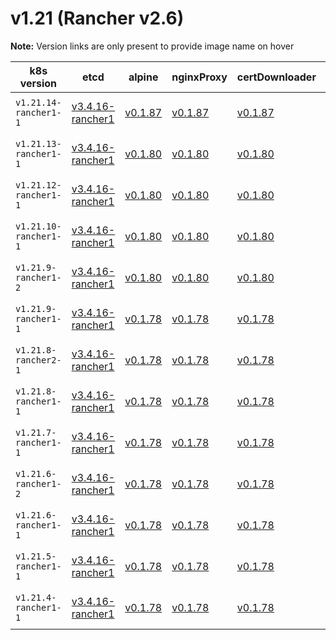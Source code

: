 # v1.21 (Rancher v2.6)

**Note:** Version links are only present to provide image name on hover

| k8s version| etcd| alpine| nginxProxy| certDownloader| kubernetesServicesSidecar| kubedns| dnsmasq| kubednsSidecar| kubednsAutoscaler| coredns| corednsAutoscaler| nodelocal| kubernetes| flannel| flannelCni| calicoNode| calicoCni| calicoControllers| calicoCtl| calicoFlexVol| canalNode| canalCni| canalControllers| canalFlannel| canalFlexVol| weaveNode| weaveCni| podInfraContainer| ingress| ingressBackend| ingressWebhook| metricsServer| windowsPodInfraContainer| aciCniDeployContainer| aciHostContainer| aciOpflexContainer| aciMcastContainer| aciOvsContainer| aciControllerContainer| aciGbpServerContainer| aciOpflexServerContainer |
| ----- | ----- | ----- | ----- | ----- | ----- | ----- | ----- | ----- | ----- | ----- | ----- | ----- | ----- | ----- | ----- | ----- | ----- | ----- | ----- | ----- | ----- | ----- | ----- | ----- | ----- | ----- | ----- | ----- | ----- | ----- | ----- | ----- | ----- | ----- | ----- | ----- | ----- | ----- | ----- | ----- | -----  |
| `v1.21.14-rancher1-1` | [v3.4.16-rancher1](## "rancher/mirrored-coreos-etcd")| [v0.1.87](## "rancher/rke-tools")| [v0.1.87](## "rancher/rke-tools")| [v0.1.87](## "rancher/rke-tools")| [v0.1.87](## "rancher/rke-tools")| [1.17.4](## "rancher/mirrored-k8s-dns-kube-dns")| [1.17.4](## "rancher/mirrored-k8s-dns-dnsmasq-nanny")| [1.17.4](## "rancher/mirrored-k8s-dns-sidecar")| [1.8.3](## "rancher/mirrored-cluster-proportional-autoscaler")| [1.8.4](## "rancher/mirrored-coredns-coredns")| [1.8.3](## "rancher/mirrored-cluster-proportional-autoscaler")| [1.18.0](## "rancher/mirrored-k8s-dns-node-cache")| [v1.21.14-rancher1](## "rancher/hyperkube")| [v0.15.1](## "rancher/mirrored-coreos-flannel")| [v0.3.0-rancher6](## "rancher/flannel-cni")| [v3.19.2](## "rancher/mirrored-calico-node")| [v3.19.2](## "rancher/mirrored-calico-cni")| [v3.19.2](## "rancher/mirrored-calico-kube-controllers")| [v3.19.2](## "rancher/mirrored-calico-ctl")| [v3.19.2](## "rancher/mirrored-calico-pod2daemon-flexvol")| [v3.19.2](## "rancher/mirrored-calico-node")| [v3.19.2](## "rancher/mirrored-calico-cni")| [v3.19.2](## "rancher/mirrored-calico-kube-controllers")| [v0.15.1](## "rancher/mirrored-coreos-flannel")| [v3.19.2](## "rancher/mirrored-calico-pod2daemon-flexvol")| [2.8.1](## "weaveworks/weave-kube")| [2.8.1](## "weaveworks/weave-npc")| [3.6](## "rancher/mirrored-pause")| [nginx-1.2.1-rancher1](## "rancher/nginx-ingress-controller")| [1.5-rancher1](## "rancher/mirrored-nginx-ingress-controller-defaultbackend")| [v1.1.1](## "rancher/mirrored-ingress-nginx-kube-webhook-certgen")| [v0.5.0](## "rancher/mirrored-metrics-server")| [3.6](## "rancher/mirrored-pause")| [5.2.3.2.1d150da](## "noiro/cnideploy")| [5.2.3.2.1d150da](## "noiro/aci-containers-host")| [5.2.3.2.1d150da](## "noiro/opflex")| [5.2.3.2.1d150da](## "noiro/opflex")| [5.2.3.2.1d150da](## "noiro/openvswitch")| [5.2.3.2.1d150da](## "noiro/aci-containers-controller")| [5.2.3.2.1d150da](## "noiro/gbp-server")| [5.2.3.2.1d150da](## "noiro/opflex-server") |
| `v1.21.13-rancher1-1` | [v3.4.16-rancher1](## "rancher/mirrored-coreos-etcd")| [v0.1.80](## "rancher/rke-tools")| [v0.1.80](## "rancher/rke-tools")| [v0.1.80](## "rancher/rke-tools")| [v0.1.80](## "rancher/rke-tools")| [1.17.4](## "rancher/mirrored-k8s-dns-kube-dns")| [1.17.4](## "rancher/mirrored-k8s-dns-dnsmasq-nanny")| [1.17.4](## "rancher/mirrored-k8s-dns-sidecar")| [1.8.3](## "rancher/mirrored-cluster-proportional-autoscaler")| [1.8.4](## "rancher/mirrored-coredns-coredns")| [1.8.3](## "rancher/mirrored-cluster-proportional-autoscaler")| [1.18.0](## "rancher/mirrored-k8s-dns-node-cache")| [v1.21.13-rancher1](## "rancher/hyperkube")| [v0.15.1](## "rancher/mirrored-coreos-flannel")| [v0.3.0-rancher6](## "rancher/flannel-cni")| [v3.19.2](## "rancher/mirrored-calico-node")| [v3.19.2](## "rancher/mirrored-calico-cni")| [v3.19.2](## "rancher/mirrored-calico-kube-controllers")| [v3.19.2](## "rancher/mirrored-calico-ctl")| [v3.19.2](## "rancher/mirrored-calico-pod2daemon-flexvol")| [v3.19.2](## "rancher/mirrored-calico-node")| [v3.19.2](## "rancher/mirrored-calico-cni")| [v3.19.2](## "rancher/mirrored-calico-kube-controllers")| [v0.15.1](## "rancher/mirrored-coreos-flannel")| [v3.19.2](## "rancher/mirrored-calico-pod2daemon-flexvol")| [2.8.1](## "weaveworks/weave-kube")| [2.8.1](## "weaveworks/weave-npc")| [3.6](## "rancher/mirrored-pause")| [nginx-1.2.1-rancher1](## "rancher/nginx-ingress-controller")| [1.5-rancher1](## "rancher/mirrored-nginx-ingress-controller-defaultbackend")| [v1.1.1](## "rancher/mirrored-ingress-nginx-kube-webhook-certgen")| [v0.5.0](## "rancher/mirrored-metrics-server")| [3.6](## "rancher/mirrored-pause")| [5.1.1.0.1ae238a](## "noiro/cnideploy")| [5.1.1.0.1ae238a](## "noiro/aci-containers-host")| [5.1.1.0.1ae238a](## "noiro/opflex")| [5.1.1.0.1ae238a](## "noiro/opflex")| [5.1.1.0.1ae238a](## "noiro/openvswitch")| [5.1.1.0.1ae238a](## "noiro/aci-containers-controller")| [5.1.1.0.1ae238a](## "noiro/gbp-server")| [5.1.1.0.1ae238a](## "noiro/opflex-server") |
| `v1.21.12-rancher1-1` | [v3.4.16-rancher1](## "rancher/mirrored-coreos-etcd")| [v0.1.80](## "rancher/rke-tools")| [v0.1.80](## "rancher/rke-tools")| [v0.1.80](## "rancher/rke-tools")| [v0.1.80](## "rancher/rke-tools")| [1.17.4](## "rancher/mirrored-k8s-dns-kube-dns")| [1.17.4](## "rancher/mirrored-k8s-dns-dnsmasq-nanny")| [1.17.4](## "rancher/mirrored-k8s-dns-sidecar")| [1.8.3](## "rancher/mirrored-cluster-proportional-autoscaler")| [1.8.4](## "rancher/mirrored-coredns-coredns")| [1.8.3](## "rancher/mirrored-cluster-proportional-autoscaler")| [1.18.0](## "rancher/mirrored-k8s-dns-node-cache")| [v1.21.12-rancher1](## "rancher/hyperkube")| [v0.15.1](## "rancher/mirrored-coreos-flannel")| [v0.3.0-rancher6](## "rancher/flannel-cni")| [v3.19.2](## "rancher/mirrored-calico-node")| [v3.19.2](## "rancher/mirrored-calico-cni")| [v3.19.2](## "rancher/mirrored-calico-kube-controllers")| [v3.19.2](## "rancher/mirrored-calico-ctl")| [v3.19.2](## "rancher/mirrored-calico-pod2daemon-flexvol")| [v3.19.2](## "rancher/mirrored-calico-node")| [v3.19.2](## "rancher/mirrored-calico-cni")| [v3.19.2](## "rancher/mirrored-calico-kube-controllers")| [v0.15.1](## "rancher/mirrored-coreos-flannel")| [v3.19.2](## "rancher/mirrored-calico-pod2daemon-flexvol")| [2.8.1](## "weaveworks/weave-kube")| [2.8.1](## "weaveworks/weave-npc")| [3.6](## "rancher/mirrored-pause")| [nginx-1.2.0-rancher1](## "rancher/nginx-ingress-controller")| [1.5-rancher1](## "rancher/mirrored-nginx-ingress-controller-defaultbackend")| [v1.1.1](## "rancher/mirrored-ingress-nginx-kube-webhook-certgen")| [v0.5.0](## "rancher/mirrored-metrics-server")| [3.6](## "rancher/mirrored-pause")| [5.1.1.0.1ae238a](## "noiro/cnideploy")| [5.1.1.0.1ae238a](## "noiro/aci-containers-host")| [5.1.1.0.1ae238a](## "noiro/opflex")| [5.1.1.0.1ae238a](## "noiro/opflex")| [5.1.1.0.1ae238a](## "noiro/openvswitch")| [5.1.1.0.1ae238a](## "noiro/aci-containers-controller")| [5.1.1.0.1ae238a](## "noiro/gbp-server")| [5.1.1.0.1ae238a](## "noiro/opflex-server") |
| `v1.21.10-rancher1-1` | [v3.4.16-rancher1](## "rancher/mirrored-coreos-etcd")| [v0.1.80](## "rancher/rke-tools")| [v0.1.80](## "rancher/rke-tools")| [v0.1.80](## "rancher/rke-tools")| [v0.1.80](## "rancher/rke-tools")| [1.17.4](## "rancher/mirrored-k8s-dns-kube-dns")| [1.17.4](## "rancher/mirrored-k8s-dns-dnsmasq-nanny")| [1.17.4](## "rancher/mirrored-k8s-dns-sidecar")| [1.8.3](## "rancher/mirrored-cluster-proportional-autoscaler")| [1.8.4](## "rancher/mirrored-coredns-coredns")| [1.8.3](## "rancher/mirrored-cluster-proportional-autoscaler")| [1.18.0](## "rancher/mirrored-k8s-dns-node-cache")| [v1.21.10-rancher1](## "rancher/hyperkube")| [v0.15.1](## "rancher/mirrored-coreos-flannel")| [v0.3.0-rancher6](## "rancher/flannel-cni")| [v3.19.2](## "rancher/mirrored-calico-node")| [v3.19.2](## "rancher/mirrored-calico-cni")| [v3.19.2](## "rancher/mirrored-calico-kube-controllers")| [v3.19.2](## "rancher/mirrored-calico-ctl")| [v3.19.2](## "rancher/mirrored-calico-pod2daemon-flexvol")| [v3.19.2](## "rancher/mirrored-calico-node")| [v3.19.2](## "rancher/mirrored-calico-cni")| [v3.19.2](## "rancher/mirrored-calico-kube-controllers")| [v0.15.1](## "rancher/mirrored-coreos-flannel")| [v3.19.2](## "rancher/mirrored-calico-pod2daemon-flexvol")| [2.8.1](## "weaveworks/weave-kube")| [2.8.1](## "weaveworks/weave-npc")| [3.6](## "rancher/mirrored-pause")| [nginx-1.1.0-rancher1](## "rancher/nginx-ingress-controller")| [1.5-rancher1](## "rancher/mirrored-nginx-ingress-controller-defaultbackend")| [v1.1.1](## "rancher/mirrored-ingress-nginx-kube-webhook-certgen")| [v0.5.0](## "rancher/mirrored-metrics-server")| [3.6](## "rancher/mirrored-pause")| [5.1.1.0.1ae238a](## "noiro/cnideploy")| [5.1.1.0.1ae238a](## "noiro/aci-containers-host")| [5.1.1.0.1ae238a](## "noiro/opflex")| [5.1.1.0.1ae238a](## "noiro/opflex")| [5.1.1.0.1ae238a](## "noiro/openvswitch")| [5.1.1.0.1ae238a](## "noiro/aci-containers-controller")| [5.1.1.0.1ae238a](## "noiro/gbp-server")| [5.1.1.0.1ae238a](## "noiro/opflex-server") |
| `v1.21.9-rancher1-2` | [v3.4.16-rancher1](## "rancher/mirrored-coreos-etcd")| [v0.1.80](## "rancher/rke-tools")| [v0.1.80](## "rancher/rke-tools")| [v0.1.80](## "rancher/rke-tools")| [v0.1.80](## "rancher/rke-tools")| [1.17.4](## "rancher/mirrored-k8s-dns-kube-dns")| [1.17.4](## "rancher/mirrored-k8s-dns-dnsmasq-nanny")| [1.17.4](## "rancher/mirrored-k8s-dns-sidecar")| [1.8.3](## "rancher/mirrored-cluster-proportional-autoscaler")| [1.8.4](## "rancher/mirrored-coredns-coredns")| [1.8.3](## "rancher/mirrored-cluster-proportional-autoscaler")| [1.18.0](## "rancher/mirrored-k8s-dns-node-cache")| [v1.21.9-rancher1](## "rancher/hyperkube")| [v0.15.1](## "rancher/mirrored-coreos-flannel")| [v0.3.0-rancher6](## "rancher/flannel-cni")| [v3.19.2](## "rancher/mirrored-calico-node")| [v3.19.2](## "rancher/mirrored-calico-cni")| [v3.19.2](## "rancher/mirrored-calico-kube-controllers")| [v3.19.2](## "rancher/mirrored-calico-ctl")| [v3.19.2](## "rancher/mirrored-calico-pod2daemon-flexvol")| [v3.19.2](## "rancher/mirrored-calico-node")| [v3.19.2](## "rancher/mirrored-calico-cni")| [v3.19.2](## "rancher/mirrored-calico-kube-controllers")| [v0.15.1](## "rancher/mirrored-coreos-flannel")| [v3.19.2](## "rancher/mirrored-calico-pod2daemon-flexvol")| [2.8.1](## "weaveworks/weave-kube")| [2.8.1](## "weaveworks/weave-npc")| [3.6](## "rancher/mirrored-pause")| [nginx-1.1.0-rancher1](## "rancher/nginx-ingress-controller")| [1.5-rancher1](## "rancher/mirrored-nginx-ingress-controller-defaultbackend")| [v1.1.1](## "rancher/mirrored-ingress-nginx-kube-webhook-certgen")| [v0.5.0](## "rancher/mirrored-metrics-server")| [3.6](## "rancher/mirrored-pause")| [5.1.1.0.1ae238a](## "noiro/cnideploy")| [5.1.1.0.1ae238a](## "noiro/aci-containers-host")| [5.1.1.0.1ae238a](## "noiro/opflex")| [5.1.1.0.1ae238a](## "noiro/opflex")| [5.1.1.0.1ae238a](## "noiro/openvswitch")| [5.1.1.0.1ae238a](## "noiro/aci-containers-controller")| [5.1.1.0.1ae238a](## "noiro/gbp-server")| [5.1.1.0.1ae238a](## "noiro/opflex-server") |
| `v1.21.9-rancher1-1` | [v3.4.16-rancher1](## "rancher/mirrored-coreos-etcd")| [v0.1.78](## "rancher/rke-tools")| [v0.1.78](## "rancher/rke-tools")| [v0.1.78](## "rancher/rke-tools")| [v0.1.78](## "rancher/rke-tools")| [1.17.4](## "rancher/mirrored-k8s-dns-kube-dns")| [1.17.4](## "rancher/mirrored-k8s-dns-dnsmasq-nanny")| [1.17.4](## "rancher/mirrored-k8s-dns-sidecar")| [1.8.3](## "rancher/mirrored-cluster-proportional-autoscaler")| [1.8.4](## "rancher/mirrored-coredns-coredns")| [1.8.3](## "rancher/mirrored-cluster-proportional-autoscaler")| [1.18.0](## "rancher/mirrored-k8s-dns-node-cache")| [v1.21.9-rancher1](## "rancher/hyperkube")| [v0.15.1](## "rancher/mirrored-coreos-flannel")| [v0.3.0-rancher6](## "rancher/flannel-cni")| [v3.19.2](## "rancher/mirrored-calico-node")| [v3.19.2](## "rancher/mirrored-calico-cni")| [v3.19.2](## "rancher/mirrored-calico-kube-controllers")| [v3.19.2](## "rancher/mirrored-calico-ctl")| [v3.19.2](## "rancher/mirrored-calico-pod2daemon-flexvol")| [v3.19.2](## "rancher/mirrored-calico-node")| [v3.19.2](## "rancher/mirrored-calico-cni")| [v3.19.2](## "rancher/mirrored-calico-kube-controllers")| [v0.15.1](## "rancher/mirrored-coreos-flannel")| [v3.19.2](## "rancher/mirrored-calico-pod2daemon-flexvol")| [2.8.1](## "weaveworks/weave-kube")| [2.8.1](## "weaveworks/weave-npc")| [3.4.1](## "rancher/mirrored-pause")| [nginx-1.1.0-rancher1](## "rancher/nginx-ingress-controller")| [1.5-rancher1](## "rancher/mirrored-nginx-ingress-controller-defaultbackend")| [v1.1.1](## "rancher/mirrored-ingress-nginx-kube-webhook-certgen")| [v0.5.0](## "rancher/mirrored-metrics-server")| [v0.1.6](## "rancher/kubelet-pause")| [5.1.1.0.1ae238a](## "noiro/cnideploy")| [5.1.1.0.1ae238a](## "noiro/aci-containers-host")| [5.1.1.0.1ae238a](## "noiro/opflex")| [5.1.1.0.1ae238a](## "noiro/opflex")| [5.1.1.0.1ae238a](## "noiro/openvswitch")| [5.1.1.0.1ae238a](## "noiro/aci-containers-controller")| [5.1.1.0.1ae238a](## "noiro/gbp-server")| [5.1.1.0.1ae238a](## "noiro/opflex-server") |
| `v1.21.8-rancher2-1` | [v3.4.16-rancher1](## "rancher/mirrored-coreos-etcd")| [v0.1.78](## "rancher/rke-tools")| [v0.1.78](## "rancher/rke-tools")| [v0.1.78](## "rancher/rke-tools")| [v0.1.78](## "rancher/rke-tools")| [1.17.4](## "rancher/mirrored-k8s-dns-kube-dns")| [1.17.4](## "rancher/mirrored-k8s-dns-dnsmasq-nanny")| [1.17.4](## "rancher/mirrored-k8s-dns-sidecar")| [1.8.3](## "rancher/mirrored-cluster-proportional-autoscaler")| [1.8.4](## "rancher/mirrored-coredns-coredns")| [1.8.3](## "rancher/mirrored-cluster-proportional-autoscaler")| [1.18.0](## "rancher/mirrored-k8s-dns-node-cache")| [v1.21.8-rancher2](## "rancher/hyperkube")| [v0.15.1](## "rancher/mirrored-coreos-flannel")| [v0.3.0-rancher6](## "rancher/flannel-cni")| [v3.19.2](## "rancher/mirrored-calico-node")| [v3.19.2](## "rancher/mirrored-calico-cni")| [v3.19.2](## "rancher/mirrored-calico-kube-controllers")| [v3.19.2](## "rancher/mirrored-calico-ctl")| [v3.19.2](## "rancher/mirrored-calico-pod2daemon-flexvol")| [v3.19.2](## "rancher/mirrored-calico-node")| [v3.19.2](## "rancher/mirrored-calico-cni")| [v3.19.2](## "rancher/mirrored-calico-kube-controllers")| [v0.15.1](## "rancher/mirrored-coreos-flannel")| [v3.19.2](## "rancher/mirrored-calico-pod2daemon-flexvol")| [2.8.1](## "weaveworks/weave-kube")| [2.8.1](## "weaveworks/weave-npc")| [3.4.1](## "rancher/mirrored-pause")| [nginx-0.49.3-rancher1](## "rancher/nginx-ingress-controller")| [1.5-rancher1](## "rancher/mirrored-nginx-ingress-controller-defaultbackend")| [v1.1.1](## "rancher/mirrored-ingress-nginx-kube-webhook-certgen")| [v0.5.0](## "rancher/mirrored-metrics-server")| [v0.1.6](## "rancher/kubelet-pause")| [5.1.1.0.1ae238a](## "noiro/cnideploy")| [5.1.1.0.1ae238a](## "noiro/aci-containers-host")| [5.1.1.0.1ae238a](## "noiro/opflex")| [5.1.1.0.1ae238a](## "noiro/opflex")| [5.1.1.0.1ae238a](## "noiro/openvswitch")| [5.1.1.0.1ae238a](## "noiro/aci-containers-controller")| [5.1.1.0.1ae238a](## "noiro/gbp-server")| [5.1.1.0.1ae238a](## "noiro/opflex-server") |
| `v1.21.8-rancher1-1` | [v3.4.16-rancher1](## "rancher/mirrored-coreos-etcd")| [v0.1.78](## "rancher/rke-tools")| [v0.1.78](## "rancher/rke-tools")| [v0.1.78](## "rancher/rke-tools")| [v0.1.78](## "rancher/rke-tools")| [1.17.4](## "rancher/mirrored-k8s-dns-kube-dns")| [1.17.4](## "rancher/mirrored-k8s-dns-dnsmasq-nanny")| [1.17.4](## "rancher/mirrored-k8s-dns-sidecar")| [1.8.3](## "rancher/mirrored-cluster-proportional-autoscaler")| [1.8.4](## "rancher/mirrored-coredns-coredns")| [1.8.3](## "rancher/mirrored-cluster-proportional-autoscaler")| [1.18.0](## "rancher/mirrored-k8s-dns-node-cache")| [v1.21.8-rancher1](## "rancher/hyperkube")| [v0.15.1](## "rancher/mirrored-coreos-flannel")| [v0.3.0-rancher6](## "rancher/flannel-cni")| [v3.19.2](## "rancher/mirrored-calico-node")| [v3.19.2](## "rancher/mirrored-calico-cni")| [v3.19.2](## "rancher/mirrored-calico-kube-controllers")| [v3.19.2](## "rancher/mirrored-calico-ctl")| [v3.19.2](## "rancher/mirrored-calico-pod2daemon-flexvol")| [v3.19.2](## "rancher/mirrored-calico-node")| [v3.19.2](## "rancher/mirrored-calico-cni")| [v3.19.2](## "rancher/mirrored-calico-kube-controllers")| [v0.15.1](## "rancher/mirrored-coreos-flannel")| [v3.19.2](## "rancher/mirrored-calico-pod2daemon-flexvol")| [2.8.1](## "weaveworks/weave-kube")| [2.8.1](## "weaveworks/weave-npc")| [3.4.1](## "rancher/mirrored-pause")| [nginx-0.49.3-rancher1](## "rancher/nginx-ingress-controller")| [1.5-rancher1](## "rancher/mirrored-nginx-ingress-controller-defaultbackend")| [v1.1.1](## "rancher/mirrored-ingress-nginx-kube-webhook-certgen")| [v0.5.0](## "rancher/mirrored-metrics-server")| [v0.1.6](## "rancher/kubelet-pause")| [5.1.1.0.1ae238a](## "noiro/cnideploy")| [5.1.1.0.1ae238a](## "noiro/aci-containers-host")| [5.1.1.0.1ae238a](## "noiro/opflex")| [5.1.1.0.1ae238a](## "noiro/opflex")| [5.1.1.0.1ae238a](## "noiro/openvswitch")| [5.1.1.0.1ae238a](## "noiro/aci-containers-controller")| [5.1.1.0.1ae238a](## "noiro/gbp-server")| [5.1.1.0.1ae238a](## "noiro/opflex-server") |
| `v1.21.7-rancher1-1` | [v3.4.16-rancher1](## "rancher/mirrored-coreos-etcd")| [v0.1.78](## "rancher/rke-tools")| [v0.1.78](## "rancher/rke-tools")| [v0.1.78](## "rancher/rke-tools")| [v0.1.78](## "rancher/rke-tools")| [1.17.4](## "rancher/mirrored-k8s-dns-kube-dns")| [1.17.4](## "rancher/mirrored-k8s-dns-dnsmasq-nanny")| [1.17.4](## "rancher/mirrored-k8s-dns-sidecar")| [1.8.3](## "rancher/mirrored-cluster-proportional-autoscaler")| [1.8.4](## "rancher/mirrored-coredns-coredns")| [1.8.3](## "rancher/mirrored-cluster-proportional-autoscaler")| [1.18.0](## "rancher/mirrored-k8s-dns-node-cache")| [v1.21.7-rancher1](## "rancher/hyperkube")| [v0.15.1](## "rancher/mirrored-coreos-flannel")| [v0.3.0-rancher6](## "rancher/flannel-cni")| [v3.19.2](## "rancher/mirrored-calico-node")| [v3.19.2](## "rancher/mirrored-calico-cni")| [v3.19.2](## "rancher/mirrored-calico-kube-controllers")| [v3.19.2](## "rancher/mirrored-calico-ctl")| [v3.19.2](## "rancher/mirrored-calico-pod2daemon-flexvol")| [v3.19.2](## "rancher/mirrored-calico-node")| [v3.19.2](## "rancher/mirrored-calico-cni")| [v3.19.2](## "rancher/mirrored-calico-kube-controllers")| [v0.15.1](## "rancher/mirrored-coreos-flannel")| [v3.19.2](## "rancher/mirrored-calico-pod2daemon-flexvol")| [2.8.1](## "weaveworks/weave-kube")| [2.8.1](## "weaveworks/weave-npc")| [3.4.1](## "rancher/mirrored-pause")| [nginx-0.49.3-rancher1](## "rancher/nginx-ingress-controller")| [1.5-rancher1](## "rancher/mirrored-nginx-ingress-controller-defaultbackend")| [v1.1.1](## "rancher/mirrored-ingress-nginx-kube-webhook-certgen")| [v0.5.0](## "rancher/mirrored-metrics-server")| [v0.1.6](## "rancher/kubelet-pause")| [5.1.1.0.1ae238a](## "noiro/cnideploy")| [5.1.1.0.1ae238a](## "noiro/aci-containers-host")| [5.1.1.0.1ae238a](## "noiro/opflex")| [5.1.1.0.1ae238a](## "noiro/opflex")| [5.1.1.0.1ae238a](## "noiro/openvswitch")| [5.1.1.0.1ae238a](## "noiro/aci-containers-controller")| [5.1.1.0.1ae238a](## "noiro/gbp-server")| [5.1.1.0.1ae238a](## "noiro/opflex-server") |
| `v1.21.6-rancher1-2` | [v3.4.16-rancher1](## "rancher/mirrored-coreos-etcd")| [v0.1.78](## "rancher/rke-tools")| [v0.1.78](## "rancher/rke-tools")| [v0.1.78](## "rancher/rke-tools")| [v0.1.78](## "rancher/rke-tools")| [1.17.4](## "rancher/mirrored-k8s-dns-kube-dns")| [1.17.4](## "rancher/mirrored-k8s-dns-dnsmasq-nanny")| [1.17.4](## "rancher/mirrored-k8s-dns-sidecar")| [1.8.3](## "rancher/mirrored-cluster-proportional-autoscaler")| [1.8.4](## "rancher/mirrored-coredns-coredns")| [1.8.3](## "rancher/mirrored-cluster-proportional-autoscaler")| [1.18.0](## "rancher/mirrored-k8s-dns-node-cache")| [v1.21.6-rancher1](## "rancher/hyperkube")| [v0.15.1](## "rancher/mirrored-coreos-flannel")| [v0.3.0-rancher6](## "rancher/flannel-cni")| [v3.19.2](## "rancher/mirrored-calico-node")| [v3.19.2](## "rancher/mirrored-calico-cni")| [v3.19.2](## "rancher/mirrored-calico-kube-controllers")| [v3.19.2](## "rancher/mirrored-calico-ctl")| [v3.19.2](## "rancher/mirrored-calico-pod2daemon-flexvol")| [v3.19.2](## "rancher/mirrored-calico-node")| [v3.19.2](## "rancher/mirrored-calico-cni")| [v3.19.2](## "rancher/mirrored-calico-kube-controllers")| [v0.15.1](## "rancher/mirrored-coreos-flannel")| [v3.19.2](## "rancher/mirrored-calico-pod2daemon-flexvol")| [2.8.1](## "weaveworks/weave-kube")| [2.8.1](## "weaveworks/weave-npc")| [3.4.1](## "rancher/mirrored-pause")| [nginx-0.49.3-rancher1](## "rancher/nginx-ingress-controller")| [1.5-rancher1](## "rancher/mirrored-nginx-ingress-controller-defaultbackend")| [v1.1.1](## "rancher/mirrored-ingress-nginx-kube-webhook-certgen")| [v0.5.0](## "rancher/mirrored-metrics-server")| [v0.1.6](## "rancher/kubelet-pause")| [5.1.1.0.1ae238a](## "noiro/cnideploy")| [5.1.1.0.1ae238a](## "noiro/aci-containers-host")| [5.1.1.0.1ae238a](## "noiro/opflex")| [5.1.1.0.1ae238a](## "noiro/opflex")| [5.1.1.0.1ae238a](## "noiro/openvswitch")| [5.1.1.0.1ae238a](## "noiro/aci-containers-controller")| [5.1.1.0.1ae238a](## "noiro/gbp-server")| [5.1.1.0.1ae238a](## "noiro/opflex-server") |
| `v1.21.6-rancher1-1` | [v3.4.16-rancher1](## "rancher/mirrored-coreos-etcd")| [v0.1.78](## "rancher/rke-tools")| [v0.1.78](## "rancher/rke-tools")| [v0.1.78](## "rancher/rke-tools")| [v0.1.78](## "rancher/rke-tools")| [1.17.4](## "rancher/mirrored-k8s-dns-kube-dns")| [1.17.4](## "rancher/mirrored-k8s-dns-dnsmasq-nanny")| [1.17.4](## "rancher/mirrored-k8s-dns-sidecar")| [1.8.3](## "rancher/mirrored-cluster-proportional-autoscaler")| [1.8.4](## "rancher/mirrored-coredns-coredns")| [1.8.3](## "rancher/mirrored-cluster-proportional-autoscaler")| [1.18.0](## "rancher/mirrored-k8s-dns-node-cache")| [v1.21.6-rancher1](## "rancher/hyperkube")| [v0.14.0](## "rancher/mirrored-coreos-flannel")| [v0.3.0-rancher6](## "rancher/flannel-cni")| [v3.19.2](## "rancher/mirrored-calico-node")| [v3.19.2](## "rancher/mirrored-calico-cni")| [v3.19.2](## "rancher/mirrored-calico-kube-controllers")| [v3.19.2](## "rancher/mirrored-calico-ctl")| [v3.19.2](## "rancher/mirrored-calico-pod2daemon-flexvol")| [v3.19.2](## "rancher/mirrored-calico-node")| [v3.19.2](## "rancher/mirrored-calico-cni")| [v3.19.2](## "rancher/mirrored-calico-kube-controllers")| [v0.14.0](## "rancher/mirrored-coreos-flannel")| [v3.19.2](## "rancher/mirrored-calico-pod2daemon-flexvol")| [2.8.1](## "weaveworks/weave-kube")| [2.8.1](## "weaveworks/weave-npc")| [3.4.1](## "rancher/mirrored-pause")| [nginx-0.49.3-rancher1](## "rancher/nginx-ingress-controller")| [1.5-rancher1](## "rancher/mirrored-nginx-ingress-controller-defaultbackend")| [v1.1.1](## "rancher/mirrored-ingress-nginx-kube-webhook-certgen")| [v0.5.0](## "rancher/mirrored-metrics-server")| [v0.1.6](## "rancher/kubelet-pause")| [5.1.1.0.1ae238a](## "noiro/cnideploy")| [5.1.1.0.1ae238a](## "noiro/aci-containers-host")| [5.1.1.0.1ae238a](## "noiro/opflex")| [5.1.1.0.1ae238a](## "noiro/opflex")| [5.1.1.0.1ae238a](## "noiro/openvswitch")| [5.1.1.0.1ae238a](## "noiro/aci-containers-controller")| [5.1.1.0.1ae238a](## "noiro/gbp-server")| [5.1.1.0.1ae238a](## "noiro/opflex-server") |
| `v1.21.5-rancher1-1` | [v3.4.16-rancher1](## "rancher/mirrored-coreos-etcd")| [v0.1.78](## "rancher/rke-tools")| [v0.1.78](## "rancher/rke-tools")| [v0.1.78](## "rancher/rke-tools")| [v0.1.78](## "rancher/rke-tools")| [1.17.4](## "rancher/mirrored-k8s-dns-kube-dns")| [1.17.4](## "rancher/mirrored-k8s-dns-dnsmasq-nanny")| [1.17.4](## "rancher/mirrored-k8s-dns-sidecar")| [1.8.3](## "rancher/mirrored-cluster-proportional-autoscaler")| [1.8.4](## "rancher/mirrored-coredns-coredns")| [1.8.3](## "rancher/mirrored-cluster-proportional-autoscaler")| [1.18.0](## "rancher/mirrored-k8s-dns-node-cache")| [v1.21.5-rancher1](## "rancher/hyperkube")| [v0.14.0](## "rancher/mirrored-coreos-flannel")| [v0.3.0-rancher6](## "rancher/flannel-cni")| [v3.19.2](## "rancher/mirrored-calico-node")| [v3.19.2](## "rancher/mirrored-calico-cni")| [v3.19.2](## "rancher/mirrored-calico-kube-controllers")| [v3.19.2](## "rancher/mirrored-calico-ctl")| [v3.19.2](## "rancher/mirrored-calico-pod2daemon-flexvol")| [v3.19.2](## "rancher/mirrored-calico-node")| [v3.19.2](## "rancher/mirrored-calico-cni")| [v3.19.2](## "rancher/mirrored-calico-kube-controllers")| [v0.14.0](## "rancher/mirrored-coreos-flannel")| [v3.19.2](## "rancher/mirrored-calico-pod2daemon-flexvol")| [2.8.1](## "weaveworks/weave-kube")| [2.8.1](## "weaveworks/weave-npc")| [3.4.1](## "rancher/mirrored-pause")| [nginx-0.48.1-rancher1](## "rancher/nginx-ingress-controller")| [1.5-rancher1](## "rancher/mirrored-nginx-ingress-controller-defaultbackend")| [v1.5.1](## "rancher/mirrored-jettech-kube-webhook-certgen")| [v0.5.0](## "rancher/mirrored-metrics-server")| [v0.1.6](## "rancher/kubelet-pause")| [5.1.1.0.1ae238a](## "noiro/cnideploy")| [5.1.1.0.1ae238a](## "noiro/aci-containers-host")| [5.1.1.0.1ae238a](## "noiro/opflex")| [5.1.1.0.1ae238a](## "noiro/opflex")| [5.1.1.0.1ae238a](## "noiro/openvswitch")| [5.1.1.0.1ae238a](## "noiro/aci-containers-controller")| [5.1.1.0.1ae238a](## "noiro/gbp-server")| [5.1.1.0.1ae238a](## "noiro/opflex-server") |
| `v1.21.4-rancher1-1` | [v3.4.16-rancher1](## "rancher/mirrored-coreos-etcd")| [v0.1.78](## "rancher/rke-tools")| [v0.1.78](## "rancher/rke-tools")| [v0.1.78](## "rancher/rke-tools")| [v0.1.78](## "rancher/rke-tools")| [1.17.4](## "rancher/mirrored-k8s-dns-kube-dns")| [1.17.4](## "rancher/mirrored-k8s-dns-dnsmasq-nanny")| [1.17.4](## "rancher/mirrored-k8s-dns-sidecar")| [1.8.3](## "rancher/mirrored-cluster-proportional-autoscaler")| [1.8.4](## "rancher/mirrored-coredns-coredns")| [1.8.3](## "rancher/mirrored-cluster-proportional-autoscaler")| [1.18.0](## "rancher/mirrored-k8s-dns-node-cache")| [v1.21.4-rancher1](## "rancher/hyperkube")| [v0.14.0](## "rancher/mirrored-coreos-flannel")| [v0.3.0-rancher6](## "rancher/flannel-cni")| [v3.19.2](## "rancher/mirrored-calico-node")| [v3.19.2](## "rancher/mirrored-calico-cni")| [v3.19.2](## "rancher/mirrored-calico-kube-controllers")| [v3.19.2](## "rancher/mirrored-calico-ctl")| [v3.19.2](## "rancher/mirrored-calico-pod2daemon-flexvol")| [v3.19.2](## "rancher/mirrored-calico-node")| [v3.19.2](## "rancher/mirrored-calico-cni")| [v3.19.2](## "rancher/mirrored-calico-kube-controllers")| [v0.14.0](## "rancher/mirrored-coreos-flannel")| [v3.19.2](## "rancher/mirrored-calico-pod2daemon-flexvol")| [2.8.1](## "weaveworks/weave-kube")| [2.8.1](## "weaveworks/weave-npc")| [3.4.1](## "rancher/mirrored-pause")| [nginx-0.48.1-rancher1](## "rancher/nginx-ingress-controller")| [1.5-rancher1](## "rancher/mirrored-nginx-ingress-controller-defaultbackend")| [v1.5.1](## "rancher/mirrored-jettech-kube-webhook-certgen")| [v0.5.0](## "rancher/mirrored-metrics-server")| [v0.1.6](## "rancher/kubelet-pause")| [5.1.1.0.1ae238a](## "noiro/cnideploy")| [5.1.1.0.1ae238a](## "noiro/aci-containers-host")| [5.1.1.0.1ae238a](## "noiro/opflex")| [5.1.1.0.1ae238a](## "noiro/opflex")| [5.1.1.0.1ae238a](## "noiro/openvswitch")| [5.1.1.0.1ae238a](## "noiro/aci-containers-controller")| [5.1.1.0.1ae238a](## "noiro/gbp-server")| [5.1.1.0.1ae238a](## "noiro/opflex-server") |



